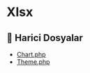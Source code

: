 # Xlsx

<!--Index-->

## 📂 Harici Dosyalar

- [Chart.php](./Chart.php)
- [Theme.php](./Theme.php)

<!--Index-->
